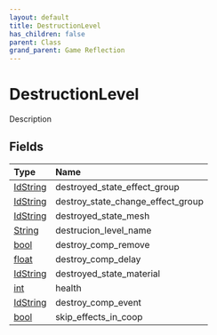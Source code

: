 ```yaml
---
layout: default
title: DestructionLevel
has_children: false
parent: Class
grand_parent: Game Reflection
---
```

# DestructionLevel
Description 

## Fields
| Type | Name |
|:-------------|:--------------|
| [IdString](/game-reflection/components/id_string.md) | destroyed_state_effect_group |
| [IdString](/game-reflection/components/id_string.md) | destroy_state_change_effect_group |
| [IdString](/game-reflection/components/id_string.md) | destroyed_state_mesh |
| [String](/game-reflection/components/string.md) | destrucion_level_name |
| [bool](/game-reflection/components/bool.md) | destroy_comp_remove |
| [float](/game-reflection/components/float.md) | destroy_comp_delay |
| [IdString](/game-reflection/components/id_string.md) | destroyed_state_material |
| [int](/game-reflection/enums/int.md) | health |
| [IdString](/game-reflection/components/id_string.md) | destroy_comp_event |
| [bool](/game-reflection/components/bool.md) | skip_effects_in_coop |
